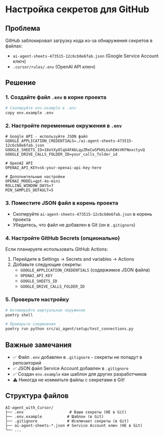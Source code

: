 # Настройка секретов для GitHub

## Проблема
GitHub заблокировал загрузку кода из-за обнаружения секретов в файлах:
- `ai-agent-sheets-473515-12c6cb0e6fab.json` (Google Service Account ключ)
- `.cursor/rules/.env` (OpenAI API ключ)

## Решение

### 1. Создайте файл `.env` в корне проекта
```bash
# Скопируйте env.example в .env
copy env.example .env
```

### 2. Настройте переменные окружения в `.env`
```env
# Google API - используйте JSON файл
GOOGLE_APPLICATION_CREDENTIALS=./ai-agent-sheets-473515-12c6cb0e6fab.json
GOOGLE_SHEETS_ID=18otXyOlqG4FAbLqyZReCwSPkKLGuhEWsVKFNoxctyvQ
GOOGLE_DRIVE_CALLS_FOLDER_ID=your_calls_folder_id

# OpenAI API
OPENAI_API_KEY=sk-your-openai-api-key-here

# Дополнительные настройки
OPENAI_MODEL=gpt-4o-mini
ROLLING_WINDOW_DAYS=7
MIN_SAMPLES_DEFAULT=5
```

### 3. Поместите JSON файл в корень проекта
- Скопируйте `ai-agent-sheets-473515-12c6cb0e6fab.json` в корень проекта
- Убедитесь, что файл не добавлен в Git (он в `.gitignore`)

### 4. Настройте GitHub Secrets (опционально)
Если планируете использовать GitHub Actions:

1. Перейдите в Settings → Secrets and variables → Actions
2. Добавьте следующие секреты:
   - `GOOGLE_APPLICATION_CREDENTIALS` (содержимое JSON файла)
   - `OPENAI_API_KEY`
   - `GOOGLE_SHEETS_ID`
   - `GOOGLE_DRIVE_CALLS_FOLDER_ID`

### 5. Проверьте настройку
```bash
# Активируйте виртуальное окружение
poetry shell

# Проверьте соединения
poetry run python src/ai_agent/setup/test_connections.py
```

## Важные замечания

- ✅ Файл `.env` добавлен в `.gitignore` - секреты не попадут в репозиторий
- ✅ JSON файл Service Account добавлен в `.gitignore`
- ✅ Создан `env.example` как шаблон для других разработчиков
- ⚠️ Никогда не коммитьте файлы с секретами в Git!

## Структура файлов
```
AI-agent_with_Cursor/
├── .env                    # Ваши секреты (НЕ в Git)
├── .env.example           # Шаблон (в Git)
├── .gitignore             # Исключает секреты (в Git)
├── ai-agent-sheets-*.json # Service Account ключ (НЕ в Git)
└── ...
```


